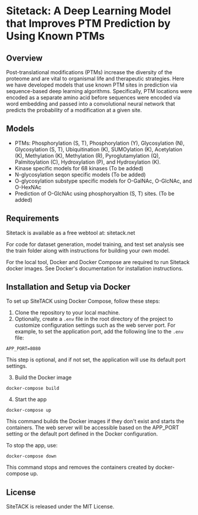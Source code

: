 # Sitetack: A Deep Learning Model that Improves PTM Prediction by Using Known PTMs

## Overview  
Post-translational modifications (PTMs) increase the diversity of the proteome and are vital to organismal life and therapeutic strategies. Here we have developed models that use known PTM sites in prediction via sequence-based deep learning algorithms. Specifically, PTM locations were encoded as a separate amino acid before sequences were encoded via word embedding and passed into a convolutional neural network that predicts the probability of a modification at a given site. 

## Models
- PTMs: Phosphorylation (S, T), Phosphorylation (Y), Glycosylation (N), Glycosylation (S, T), Ubiquitination (K), SUMOylation (K), Acetylation (K), Methylation (K), Methylation (R), Pyroglutamylation (Q), Palmitoylation (C), Hydroxylation (P), and Hydroxylation (K).
- Kinase specific models for 68 kinases (To be added)
- N-glycosylation seqon specific models (To be added)
- O-glycosylation substype specific models for O-GalNAc, O-GlcNAc, and O-HexNAc 
- Prediction of O-GlcNAc using phosphoryaltion (S, T) sites. (To be added)


## Requirements 
Sitetack is available as a free webtool at: sitetack.net

For code for dataset generation, model training, and test set analysis see the train folder along with instructions for building your own model.

For the local tool, Docker and Docker Compose are required to run Sitetack docker images. See Docker's documentation for installation instructions.

## Installation and Setup via Docker
To set up SiteTACK using Docker Compose, follow these steps:  

1. Clone the repository to your local machine.  
2. Optionally, create a `.env` file in the root directory of the project to customize configuration settings such as the web server port. For example, to set the application port, add the following line to the `.env` file:  

```
APP_PORT=8080
```

This step is optional, and if not set, the application will use its default port settings.  

3. Build the Docker image

```
docker-compose build
```

4. Start the app

```
docker-compose up
```

This command builds the Docker images if they don't exist and starts the containers. The web server will be accessible based on the APP_PORT setting or the default port defined in the Docker configuration.  

To stop the app, use:

```
docker-compose down
```

This command stops and removes the containers created by docker-compose up.

## License  
SiteTACK is released under the MIT License.
